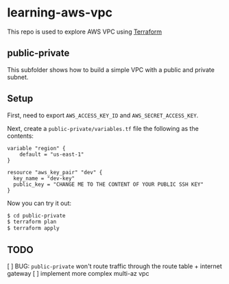 learning-aws-vpc
================

This repo is used to explore AWS VPC using [Terraform](https://www.terraform.io/)

public-private
--------------

This subfolder shows how to build a simple VPC with a public and private
subnet.

Setup
-----

First, need to export `AWS_ACCESS_KEY_ID` and `AWS_SECRET_ACCESS_KEY`.

Next, create a `public-private/variables.tf` file the following as the contents:

```
variable "region" {
    default = "us-east-1"
}

resource "aws_key_pair" "dev" {
  key_name = "dev-key" 
  public_key = "CHANGE ME TO THE CONTENT OF YOUR PUBLIC SSH KEY"
}
```

Now you can try it out:

```bash
$ cd public-private
$ terraform plan
$ terraform apply
```

TODO
----

[ ] BUG: `public-private` won't route traffic through the route table + internet gateway
[ ] implement more complex multi-az vpc
